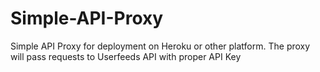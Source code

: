 # Simple-API-Proxy
Simple API Proxy for deployment on Heroku or other platform. The proxy will pass requests to Userfeeds API with proper API Key
